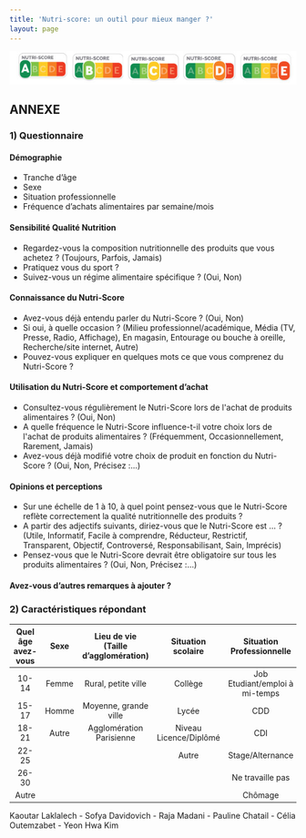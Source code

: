 ```yaml
--- 
title: 'Nutri-score: un outil pour mieux manger ?'
layout: page
--- 
```


![screenshot](declinaison-logo-nutriscore.jpg)
## ANNEXE
### 1) Questionnaire

#### Démographie
- Tranche d’âge
- Sexe
- Situation professionnelle 
- Fréquence d’achats alimentaires par semaine/mois

#### Sensibilité Qualité Nutrition
- Regardez-vous la composition nutritionnelle des produits que vous achetez ? (Toujours, Parfois, Jamais)
- Pratiquez vous du sport ? 
- Suivez-vous un régime alimentaire spécifique ? (Oui, Non)

#### Connaissance du Nutri-Score
- Avez-vous déjà entendu parler du Nutri-Score ? (Oui, Non)
- Si oui, à quelle occasion ? (Milieu professionnel/académique, Média (TV, Presse, Radio, Affichage), En magasin, Entourage ou bouche à oreille, Recherche/site internet, Autre)
- Pouvez-vous expliquer en quelques mots ce que vous comprenez du Nutri-Score ?

#### Utilisation du Nutri-Score et comportement d’achat
- Consultez-vous régulièrement le Nutri-Score lors de l'achat de produits alimentaires ? (Oui, Non)
- A quelle fréquence le Nutri-Score influence-t-il votre choix lors de l'achat de produits alimentaires ? (Fréquemment, Occasionnellement, Rarement, Jamais)
- Avez-vous déjà modifié votre choix de produit en fonction du Nutri-Score ? (Oui, Non, Précisez :…)

#### Opinions et perceptions
- Sur une échelle de 1 à 10, à quel point pensez-vous que le Nutri-Score reflète correctement la qualité nutritionnelle des produits ?
- A partir des adjectifs suivants, diriez-vous que le Nutri-Score est … ?
(Utile, Informatif, Facile à comprendre, Réducteur, Restrictif, Transparent, Objectif, Controversé, Responsabilisant, Sain, Imprécis)
- Pensez-vous que le Nutri-Score devrait être obligatoire sur tous les produits alimentaires ? (Oui, Non, Précisez :...)

#### Avez-vous d’autres remarques à ajouter ?

### 2) Caractéristiques répondant

| Quel âge avez-vous | Sexe  | Lieu de vie (Taille d’agglomération) | Situation scolaire         | Situation Professionnelle    | Profession du parent référent |
|:-------------------:|:-----:|:-----------------------------------:|:---------------------------:|:-----------------------------:|:-----------------------------:|
|       10-14         | Femme | Rural, petite ville                 | Collège                     | Job Etudiant/emploi à mi-temps | CSP + :                      |
|       15-17         | Homme | Moyenne, grande ville                | Lycée                       | CDD                           | CSP - :                      |
|       18-21         | Autre | Agglomération Parisienne             | Niveau Licence/Diplômé      | CDI                           |                              |
|       22-25         |       |                                     | Autre                       | Stage/Alternance              |                              |
|       26-30         |       |                                     |                             | Ne travaille pas              |                              |
|       Autre         |       |                                     |                             | Chômage                      |                              |



Kaoutar Laklalech - Sofya Davidovich - Raja Madani - Pauline Chatail - Célia Outemzabet - Yeon Hwa Kim
